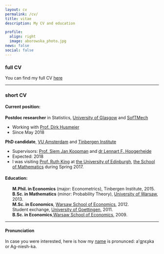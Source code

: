 ```yaml
---
layout: cv
permalink: /cv/
title: vitae
description: My CV and education

profile:
  align: right
  image: aborowska_photo.jpg
news: false
social: false
---
```

 
### full CV

You can find my full CV <a class="page-link" href="{{ '/cv/aborowska_cv.pdf' | prepend: site.baseurl | prepend: site.url }}">here</a>  

------

### short CV

#### Current position:

__Postdoc researcher__ in Statistics, [University of Glasgow](https://www.gla.ac.uk/) and [SofTMech](http://softmech.org/) 

* Working with [Prof. Dirk Husmeier](https://www.gla.ac.uk/schools/mathematicsstatistics/staff/dirkhusmeier/)
* Since May 2018

__PhD candidate__, [VU Amsterdam](http://www.vu.nl) and [Tinbergen Institute](http://www.tinbergen.nl)

* Supervisors:  [Prof. Siem Jan Koopman](http://sjkoopman.net/) and [dr Lennart F. Hoogerheide](https://research.vu.nl/en/persons/lennart-hoogerheide)
* Expected: 2018
* I was visiting [Prof. Ruth King](http://www.maths.ed.ac.uk/~rking33/) at [the University of Edinburgh](http://www.ed.ac.uk/), [the School of Mathematics](http://www.maths.ed.ac.uk/school-of-mathematics/research/statistics) during Spring 2017.

	
#### Education:

<ul style="list-style: none;">
<li> <i class="fa fa-graduation-cap" aria-hidden="true"></i> <strong>M.Phil. in Economics</strong> (major: Econometrics), Tinbergen Institute, 2015. </li> 
<li> <i class="fa fa-graduation-cap" aria-hidden="true"></i> <strong>B.Sc. in Mathematics</strong> (minor: Probability Theory), <a href="http://www.mimuw.edu.pl/?LANG=en&para=&parb=" title="MIM">University of Warsaw</a>, 2013.</li> 
<li> <i class="fa fa-graduation-cap" aria-hidden="true"></i> <strong>M.Sc. in Economics</strong>, <a href="http://www.sgh.waw.pl/en/Pages/default.aspx" title="SGH">Warsaw School of Economics</a>, 2012.</li> 
<li> <i class="fa fa-graduation-cap" aria-hidden="true"></i> Student exchange, <a href="http://www.uni-goettingen.de/en/1.html" title="UoG">University of Goettingen</a>, 2011.</li> 
<li> <i class="fa fa-graduation-cap" aria-hidden="true"></i> <strong>B.Sc. in Economics</strong>,<a href="http://www.sgh.waw.pl/en/Pages/default.aspx" title="SGH">Warsaw School of Economics</a>, 2009.</li> 
</ul>  

***

#### Pronunciation
In case you were interested, here is how my <a href="https://en.wiktionary.org/wiki/Agnieszka" title="Agnieszka">name</a> is pronunced: a'g&#626;&#603;&#642;ka or Ag-niesh-ka.  